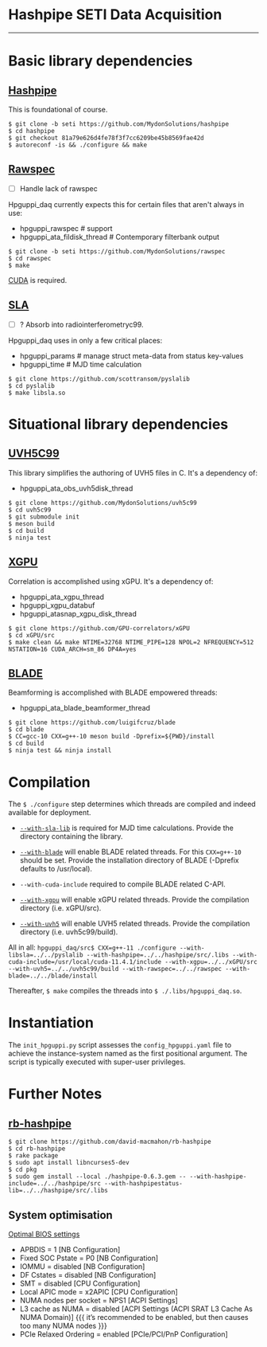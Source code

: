 # Hashpipe SETI Data Acquisition

----------------------------------------------
# Basic library dependencies

## [Hashpipe](https://github.com/david-macmahon/hashpipe/)

This is foundational of course.

```
$ git clone -b seti https://github.com/MydonSolutions/hashpipe
$ cd hashpipe
$ git checkout 81a79e626d4fe78f3f7cc6209be45b8569fae42d
$ autoreconf -is && ./configure && make
```

## [Rawspec](https://github.com/UCBerkeleySETI/rawspec)
- [ ] Handle lack of rawspec

Hpguppi_daq currently expects this for certain files that aren't always in use:
- hpguppi_rawspec # support
- hpguppi_ata_fildisk_thread # Contemporary filterbank output

```
$ git clone -b seti https://github.com/MydonSolutions/rawspec
$ cd rawspec
$ make
```

[CUDA](https://docs.nvidia.com/cuda/cuda-installation-guide-linux/index.html) is required.

## [SLA](https://github.com/scottransom/pyslalib)
- [ ] ? Absorb into radiointerferometryc99.

Hpguppi_daq uses in only a few critical places:
- hpguppi_params # manage struct meta-data from status key-values
- hpguppi_time # MJD time calculation

```
$ git clone https://github.com/scottransom/pyslalib
$ cd pyslalib
$ make libsla.so
```

# Situational library dependencies

## [UVH5C99](https://github.com/MydonSolutions/uvh5c99)

This library simplifies the authoring of UVH5 files in C. It's a dependency of:
- hpguppi_ata_obs_uvh5disk_thread

```
$ git clone https://github.com/MydonSolutions/uvh5c99
$ cd uvh5c99
$ git submodule init
$ meson build
$ cd build
$ ninja test
```

## [XGPU](https://github.com/GPU-correlators/xGPU)

Correlation is accomplished using xGPU. It's a dependency of:
- hpguppi_ata_xgpu_thread
- hpguppi_xgpu_databuf
- hpguppi_atasnap_xgpu_disk_thread

```
$ git clone https://github.com/GPU-correlators/xGPU
$ cd xGPU/src
$ make clean && make NTIME=32768 NTIME_PIPE=128 NPOL=2 NFREQUENCY=512 NSTATION=16 CUDA_ARCH=sm_86 DP4A=yes
```

## [BLADE](https://github.com/luigifcruz/blade)

Beamforming is accomplished with BLADE empowered threads:
- hpguppi_ata_blade_beamformer_thread

```
$ git clone https://github.com/luigifcruz/blade
$ cd blade
$ CC=gcc-10 CXX=g++-10 meson build -Dprefix=${PWD}/install
$ cd build
$ ninja test && ninja install
```

# Compilation

The `$ ./configure` step determines which threads are compiled and indeed available for deployment.

- [`--with-sla-lib`](#slahttpsgithubcomscottransompyslalib) is required for MJD time calculations. 
Provide the directory containing the library.

- [`--with-blade`](#bladehttpsgithubcomluigifcruzblade) will enable BLADE related threads. 
For this `CXX=g++-10` should be set.
Provide the installation directory of BLADE (-Dprefix defaults to /usr/local).

- `--with-cuda-include` required to compile BLADE related C-API.

- [`--with-xgpu`](https://github.com/GPU-correlators/xGPU) will enable xGPU related threads.
Provide the compilation directory (i.e. xGPU/src).

- [`--with-uvh5`](https://github.com/MydonSolutions/uvh5c99) will enable UVH5 related threads.
Provide the compilation directory (i.e. uvh5c99/build).

All in all:
`hpguppi_daq/src$ CXX=g++-11 ./configure --with-libsla=../../pyslalib --with-hashpipe=../../hashpipe/src/.libs --with-cuda-include=/usr/local/cuda-11.4.1/include --with-xgpu=../../xGPU/src --with-uvh5=../../uvh5c99/build --with-rawspec=../../rawspec --with-blade=../../blade/install`

Thereafter, `$ make` compiles the threads into `$ ./.libs/hpguppi_daq.so`.

# Instantiation

The `init_hpguppi.py` script assesses the `config_hpguppi.yaml` file to achieve the instance-system named as the first positional argument. The script is typically executed with super-user privileges.

# Further Notes

## [rb-hashpipe](https://github.com/david-macmahon/rb-hashpipe)
```
$ git clone https://github.com/david-macmahon/rb-hashpipe
$ cd rb-hashpipe
$ rake package 
$ sudo apt install libncurses5-dev
$ cd pkg
$ sudo gem install --local ./hashpipe-0.6.3.gem -- --with-hashpipe-include=../../hashpipe/src --with-hashpipestatus-lib=../../hashpipe/src/.libs
```

## System optimisation

[Optimal BIOS settings](https://hpcadvisorycouncil.atlassian.net/wiki/spaces/HPCWORKS/pages/1280442391/AMD+2nd+Gen+EPYC+CPU+Tuning+Guide+for+InfiniBand+HPC?focusedCommentId=2152333319)
- APBDIS = 1 [NB Configuration]
- Fixed SOC Pstate = P0 [NB Configuration]
- IOMMU = disabled [NB Configuration]
- DF Cstates = disabled [NB Configuration]
- SMT = disabled [CPU Configuration]
- Local APIC mode = x2APIC [CPU Configuration]
- NUMA nodes per socket = NPS1 [ACPI Settings]
- L3 cache as NUMA = disabled [ACPI Settings (ACPI SRAT L3 Cache As NUMA Domain)] {{{ it’s recommended to be enabled, but then causes too many NUMA nodes }}}
- PCIe Relaxed Ordering = enabled [PCIe/PCI/PnP Configuration]
